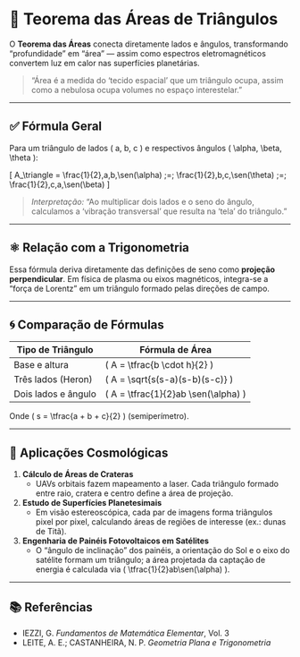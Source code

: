 # 📏 Teorema das Áreas de Triângulos

O **Teorema das Áreas** conecta diretamente lados e ângulos, transformando “profundidade” em “área” — assim como espectros eletromagnéticos convertem luz em calor nas superfícies planetárias.

> “Área é a medida do ‘tecido espacial’ que um triângulo ocupa, assim como a nebulosa ocupa volumes no espaço interestelar.”  

---

## ✅ Fórmula Geral

Para um triângulo de lados \( a, b, c \) e respectivos ângulos \( \alpha, \beta, \theta \):

\[
A_\triangle = \frac{1}{2}\,a\,b\,\sen(\alpha) \;=\; \frac{1}{2}\,b\,c\,\sen(\theta) \;=\; \frac{1}{2}\,c\,a\,\sen(\beta)
\]

> _Interpretação:_ “Ao multiplicar dois lados e o seno do ângulo, calculamos a ‘vibração transversal’ que resulta na ‘tela’ do triângulo.”  

---

## ⚛️ Relação com a Trigonometria

Essa fórmula deriva diretamente das definições de seno como **projeção perpendicular**. Em física de plasma ou eixos magnéticos, integra-se a “força de Lorentz” em um triângulo formado pelas direções de campo.

---

## 🌀 Comparação de Fórmulas

| Tipo de Triângulo     | Fórmula de Área                    |
|-----------------------|-------------------------------------|
| Base e altura         | \( A = \tfrac{b \cdot h}{2} \)      |
| Três lados (Heron)    | \( A = \sqrt{s(s-a)(s-b)(s-c)} \)   |
| Dois lados e ângulo   | \( A = \tfrac{1}{2}ab \sen(\alpha) \) |

Onde \( s = \tfrac{a + b + c}{2} \) (semiperímetro).  

---

## 🔭 Aplicações Cosmológicas

1. **Cálculo de Áreas de Crateras**  
   - UAVs orbitais fazem mapeamento a laser. Cada triângulo formado entre raio, cratera e centro define a área de projeção.  
2. **Estudo de Superfícies Planetesimais**  
   - Em visão estereoscópica, cada par de imagens forma triângulos pixel por pixel, calculando áreas de regiões de interesse (ex.: dunas de Titã).  
3. **Engenharia de Painéis Fotovoltaicos em Satélites**  
   - O “ângulo de inclinação” dos painéis, a orientação do Sol e o eixo do satélite formam um triângulo; a área projetada da captação de energia é calculada via \( \tfrac{1}{2}ab\sen(\alpha) \).

---

## 📚 Referências

- IEZZI, G. *Fundamentos de Matemática Elementar*, Vol. 3  
- LEITE, A. E.; CASTANHEIRA, N. P. *Geometria Plana e Trigonometria*
